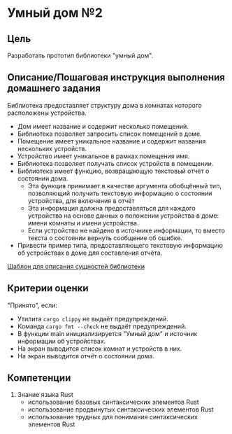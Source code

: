 # Умный дом №2

## Цель

Разработать прототип библиотеки "умный дом".

## Описание/Пошаговая инструкция выполнения домашнего задания

Библиотека предоставляет структуру дома в комнатах которого расположены устройства.

- Дом имеет название и содержит несколько помещений.
- Библиотека позволяет запросить список помещений в доме.
- Помещение имеет уникальное название и содержит названия нескольких устройств.
- Устройство имеет уникальное в рамках помещения имя.
- Библиотека позволяет получать список устройств в помещении.
- Библиотека имеет функцию, возвращающую текстовый отчёт о состоянии дома.
  - Эта функция принимает в качестве аргумента обобщённый тип, позволяющий получить текстовую информацию о состоянии устройства, для включения в отчёт
  - Эта информация должна предоставляться для каждого устройства на основе данных о положении устройства в доме: имени комнаты и имени устройства.
  - Если устройство не найдено в источнике информации, то вместо текста о состоянии вернуть сообщение об ошибке.
- Привести пример типа, предоставляющего текстовую информацию об устройствах в доме для составления отчёта.

[Шаблон для описания сущностей библиотеки](https://gist.github.com/76dff7177f19ff7e802b1e121865afe4)

## Критерии оценки

"Принято", если:

- Утилита `cargo clippy` не выдаёт предупреждений.
- Команда `cargo fmt --check` не выдаёт предупреждений.
- В функции main инициализируется "Умный дом" и источник информации об устройствах.
- На экран выводится список комнат и устройств в них.
- На экран выводится отчёт о состоянии дома.

## Компетенции

1. Знание языка Rust
   - использование базовых синтаксических элементов Rust
   - использование продвинутых синтаксических элементов Rust
   - использование трудных для понимания синтаксических элементов Rust
